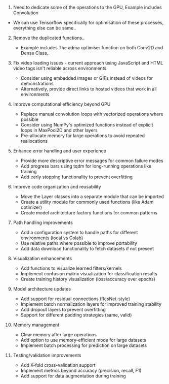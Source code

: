 1. Need to dedicate some of the operations to the GPU, Example includes Convolution
- We can use Tensorflow specifically for optimisation of these processes, everything else can be same..
2. Remove the duplicated functions.. 
    - Example includes The adma optimiser function on both Conv2D and Dense Class..
3. Fix video loading issues - current approach using JavaScript and HTML video tags isn't reliable across environments
   - Consider using embedded images or GIFs instead of videos for demonstrations
   - Alternatively, provide direct links to hosted videos that work in all environments

4. Improve computational efficiency beyond GPU
   - Replace manual convolution loops with vectorized operations where possible
   - Consider using NumPy's optimized functions instead of explicit loops in MaxPool2D and other layers
   - Pre-allocate memory for large operations to avoid repeated reallocations

5. Enhance error handling and user experience
   - Provide more descriptive error messages for common failure modes
   - Add progress bars using tqdm for long-running operations like training
   - Add early stopping functionality to prevent overfitting

6. Improve code organization and reusability
   - Move the Layer classes into a separate module that can be imported
   - Create a utility module for commonly used functions (like Adam optimizer)
   - Create model architecture factory functions for common patterns

7. Path handling improvements
   - Add a configuration system to handle paths for different environments (local vs Colab)
   - Use relative paths where possible to improve portability
   - Add data download functionality to fetch datasets if not present

8. Visualization enhancements
   - Add functions to visualize learned filters/kernels
   - Implement confusion matrix visualization for classification results
   - Create training history visualization (loss/accuracy over epochs)

9. Model architecture updates
   - Add support for residual connections (ResNet-style)
   - Implement batch normalization layers for improved training stability
   - Add dropout layers to prevent overfitting
   - Support for different padding strategies (same, valid)

10. Memory management
    - Clear memory after large operations
    - Add option to use memory-efficient mode for large datasets
    - Implement batch processing for prediction on large datasets

11. Testing/validation improvements
    - Add K-fold cross-validation support
    - Implement metrics beyond accuracy (precision, recall, F1)
    - Add support for data augmentation during training